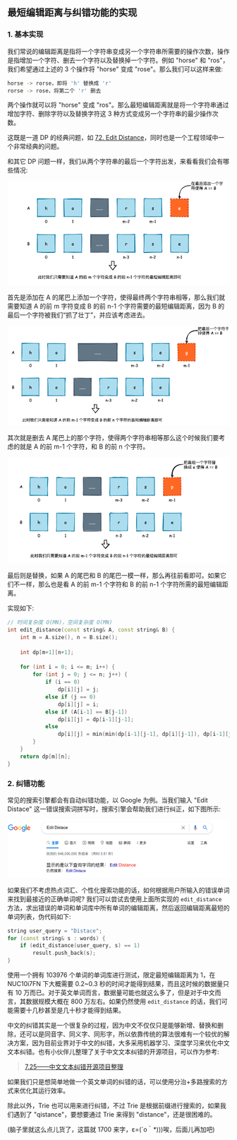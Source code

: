 
## 最短编辑距离与纠错功能的实现

### 1. 基本实现

我们常说的编辑距离是指将一个字符串变成另一个字符串所需要的操作次数，操作是指增加一个字符、删去一个字符以及替换掉一个字符。例如 "horse" 和 "ros"，我们希望通过上述的 3 个操作将 "horse" 变成 "rose"。那么我们可以这样来做:

```bash
horse -> rorse，即将 'h' 替换成 'r'
rorse -> rose，将第二个 'r' 删去
```

两个操作就可以将 "horse" 变成 "ros"。那么最短编辑距离就是将一个字符串通过增加字符、删除字符以及替换字符这 3 种方式变成另一个字符串的最少操作次数。

这既是一道 DP 的经典问题，如 [72. Edit Distance](https://leetcode.com/problems/edit-distance/)，同时也是一个工程领域中一个非常经典的问题。

和其它 DP 问题一样，我们从两个字符串的最后一个字符出发，来看看我们会有哪些情况:

![Alt text](../../algorithm/dp/edit-distance/images/1618969885328.png)

首先是添加在 A 的尾巴上添加一个字符，使得最终两个字符串相等，那么我们就需要知道 A 的前 m 字符变成 B 的前 n-1 个字符需要的最短编辑距离，因为 B 的最后一个字符被我们“抓了壮丁”，并应该考虑进去。


![Alt text](../../algorithm/dp/edit-distance/images/1618970354256.png)

其次就是删去 A 尾巴上的那个字符，使得两个字符串相等那么这个时候我们要考虑的就是 A 的前 m-1 个字符，和 B 的前 n 个字符。

![Alt text](../../algorithm/dp/edit-distance/images/1618970421075.png)

最后则是替换，如果 A 的尾巴和 B 的尾巴一模一样，那么再往前看即可。如果它们不一样，那么也是看 A 的前 m-1 个字符和 B 的前 n-1 个字符所需的最短编辑距离。

实现如下:

```cpp
// 时间复杂度 O(MN)，空间复杂度 O(MN)
int edit_distance(const string& A, const string& B) {
    int m = A.size(), n = B.size();
    
    int dp[m+1][n+1];

    for (int i = 0; i <= m; i++) {
        for (int j = 0; j <= n; j++) {
            if (i == 0) 
                dp[i][j] = j;
            else if (j == 0) 
                dp[i][j] = i;
            else if (A[i-1] == B[j-1])
                dp[i][j] = dp[i-1][j-1];
            else 
                dp[i][j] = min(min(dp[i-1][j-1], dp[i][j-1]), dp[i-1][j]) + 1;
        }
    }
    return dp[m][n];
}
```

### 2. 纠错功能

常见的搜索引擎都会有自动纠错功能，以 Google 为例。当我们输入 "Edit Distace" 这一错误搜索词拼写时，搜索引擎会帮助我们进行纠正，如下图所示:

![Alt text](../../algorithm/dp/edit-distance/images/1618983238324.png)

如果我们不考虑热点词汇、个性化搜索功能的话，如何根据用户所输入的错误单词来找到最接近的正确单词呢? 我们可以尝试去使用上面所实现的 `edit_distance` 方法，求出错误的单词和单词库中所有单词的编辑距离，然后返回编辑距离最短的单词列表，伪代码如下:

```cpp
string user_query = "Distace";
for (const string& s : words) {
    if (edit_distance(user_query, s) == 1)
        result.push_back(s);
}
```

使用一个拥有 103976 个单词的单词库进行测试，限定最短编辑距离为 1，在 NUC10i7FN 下大概需要 0.2~0.3 秒的时间才能得到结果，而且这时候的数据量只有 10 万而已。对于英文单词而言，数据量可能也就这么多了，但是对于中文而言，其数据规模大概在 800 万左右。如果仍然使用 `edit_distance` 的话，我们可能需要十几秒甚至是几十秒才能得到结果。

中文的纠错其实是一个很复杂的过程，因为中文不仅仅只是能够新增、替换和删除，还可以是同音字、同义字、同形字，所以依靠传统的算法很难有一个较优的解决方案，因为目前业界对于中文的纠错，大多采用机器学习、深度学习来优化中文文本纠错。也有小伙伴儿整理了关于中文文本纠错的开源项目，可以作为参考:

> [7.25——中文文本纠错开源项目整理](https://github.com/li-aolong/li-aolong.github.io/issues/12)

如果我们只是想简单地做一个英文单词的纠错的话，可以使用分治+多路搜索的方式来优化其运行效率。

除此以外，Trie 也可以用来进行纠错，不过 Trie 是根据前缀进行搜索的，如果我们遇到了 "qistance"，要想要通过 Trie 来得到 "distance"，还是很困难的。

(脑子里就这么点儿货了，这篇就 1700 来字，ε=(´ο｀*)))唉，后面儿再加吧)


